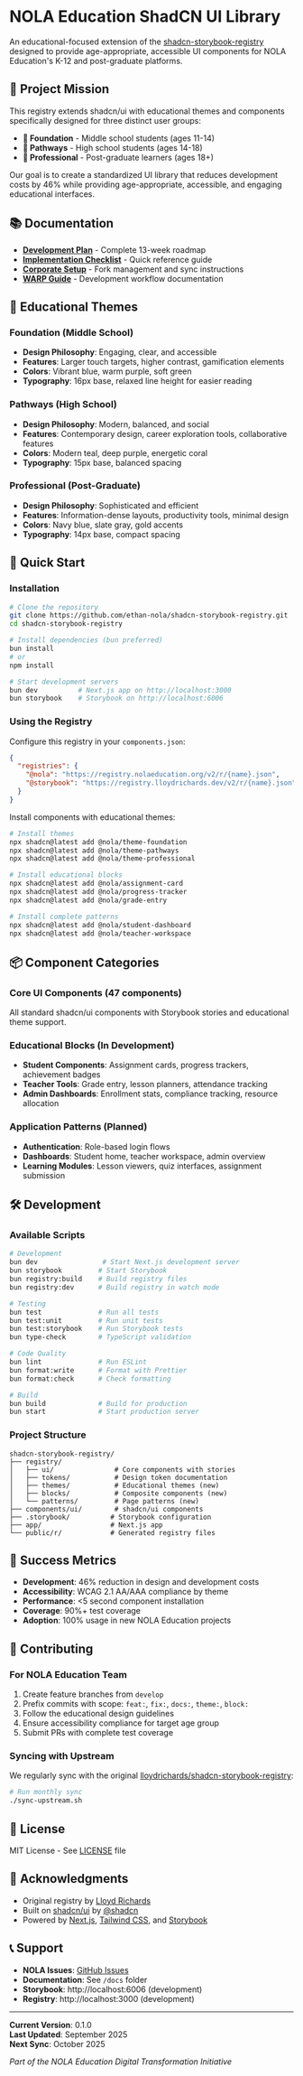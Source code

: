 # NOLA Education ShadCN UI Library

An educational-focused extension of the [shadcn-storybook-registry](https://github.com/lloydrichards/shadcn-storybook-registry) designed to provide age-appropriate, accessible UI components for NOLA Education's K-12 and post-graduate platforms.

## 🎯 Project Mission

This registry extends shadcn/ui with educational themes and components specifically designed for three distinct user groups:

- **🎨 Foundation** - Middle school students (ages 11-14)
- **🚀 Pathways** - High school students (ages 14-18)  
- **💼 Professional** - Post-graduate learners (ages 18+)

Our goal is to create a standardized UI library that reduces development costs by 46% while providing age-appropriate, accessible, and engaging educational interfaces.

## 📚 Documentation

- **[Development Plan](./DEVELOPMENT_PLAN.md)** - Complete 13-week roadmap
- **[Implementation Checklist](./IMPLEMENTATION_CHECKLIST.md)** - Quick reference guide
- **[Corporate Setup](./CORPORATE-SETUP.md)** - Fork management and sync instructions
- **[WARP Guide](./WARP.md)** - Development workflow documentation

## 🎨 Educational Themes

### Foundation (Middle School)
- **Design Philosophy**: Engaging, clear, and accessible
- **Features**: Larger touch targets, higher contrast, gamification elements
- **Colors**: Vibrant blue, warm purple, soft green
- **Typography**: 16px base, relaxed line height for easier reading

### Pathways (High School)
- **Design Philosophy**: Modern, balanced, and social
- **Features**: Contemporary design, career exploration tools, collaborative features
- **Colors**: Modern teal, deep purple, energetic coral
- **Typography**: 15px base, balanced spacing

### Professional (Post-Graduate)
- **Design Philosophy**: Sophisticated and efficient
- **Features**: Information-dense layouts, productivity tools, minimal design
- **Colors**: Navy blue, slate gray, gold accents
- **Typography**: 14px base, compact spacing

## 🚀 Quick Start

### Installation

```bash
# Clone the repository
git clone https://github.com/ethan-nola/shadcn-storybook-registry.git
cd shadcn-storybook-registry

# Install dependencies (bun preferred)
bun install
# or
npm install

# Start development servers
bun dev          # Next.js app on http://localhost:3000
bun storybook    # Storybook on http://localhost:6006
```

### Using the Registry

Configure this registry in your `components.json`:

```json
{
  "registries": {
    "@nola": "https://registry.nolaeducation.org/v2/r/{name}.json",
    "@storybook": "https://registry.lloydrichards.dev/v2/r/{name}.json"
  }
}
```

Install components with educational themes:

```bash
# Install themes
npx shadcn@latest add @nola/theme-foundation
npx shadcn@latest add @nola/theme-pathways
npx shadcn@latest add @nola/theme-professional

# Install educational blocks
npx shadcn@latest add @nola/assignment-card
npx shadcn@latest add @nola/progress-tracker
npx shadcn@latest add @nola/grade-entry

# Install complete patterns
npx shadcn@latest add @nola/student-dashboard
npx shadcn@latest add @nola/teacher-workspace
```

## 📦 Component Categories

### Core UI Components (47 components)
All standard shadcn/ui components with Storybook stories and educational theme support.

### Educational Blocks (In Development)
- **Student Components**: Assignment cards, progress trackers, achievement badges
- **Teacher Tools**: Grade entry, lesson planners, attendance tracking
- **Admin Dashboards**: Enrollment stats, compliance tracking, resource allocation

### Application Patterns (Planned)
- **Authentication**: Role-based login flows
- **Dashboards**: Student home, teacher workspace, admin overview
- **Learning Modules**: Lesson viewers, quiz interfaces, assignment submission

## 🛠️ Development

### Available Scripts

```bash
# Development
bun dev                # Start Next.js development server
bun storybook         # Start Storybook
bun registry:build    # Build registry files
bun registry:dev      # Build registry in watch mode

# Testing
bun test              # Run all tests
bun test:unit         # Run unit tests
bun test:storybook    # Run Storybook tests
bun type-check        # TypeScript validation

# Code Quality
bun lint              # Run ESLint
bun format:write      # Format with Prettier
bun format:check      # Check formatting

# Build
bun build             # Build for production
bun start             # Start production server
```

### Project Structure

```
shadcn-storybook-registry/
├── registry/
│   ├── ui/               # Core components with stories
│   ├── tokens/           # Design token documentation
│   ├── themes/           # Educational themes (new)
│   ├── blocks/           # Composite components (new)
│   └── patterns/         # Page patterns (new)
├── components/ui/        # shadcn/ui components
├── .storybook/          # Storybook configuration
├── app/                 # Next.js app
└── public/r/            # Generated registry files
```

## 🎯 Success Metrics

- **Development**: 46% reduction in design and development costs
- **Accessibility**: WCAG 2.1 AA/AAA compliance by theme
- **Performance**: <5 second component installation
- **Coverage**: 90%+ test coverage
- **Adoption**: 100% usage in new NOLA Education projects

## 🤝 Contributing

### For NOLA Education Team

1. Create feature branches from `develop`
2. Prefix commits with scope: `feat:`, `fix:`, `docs:`, `theme:`, `block:`
3. Follow the educational design guidelines
4. Ensure accessibility compliance for target age group
5. Submit PRs with complete test coverage

### Syncing with Upstream

We regularly sync with the original [lloydrichards/shadcn-storybook-registry](https://github.com/lloydrichards/shadcn-storybook-registry):

```bash
# Run monthly sync
./sync-upstream.sh
```

## 📄 License

MIT License - See [LICENSE](./LICENSE) file

## 🙏 Acknowledgments

- Original registry by [Lloyd Richards](https://github.com/lloydrichards)
- Built on [shadcn/ui](https://ui.shadcn.com/) by [@shadcn](https://twitter.com/shadcn)
- Powered by [Next.js](https://nextjs.org/), [Tailwind CSS](https://tailwindcss.com/), and [Storybook](https://storybook.js.org/)

## 📞 Support

- **NOLA Issues**: [GitHub Issues](https://github.com/ethan-nola/shadcn-storybook-registry/issues)
- **Documentation**: See `/docs` folder
- **Storybook**: http://localhost:6006 (development)
- **Registry**: http://localhost:3000 (development)

---

**Current Version**: 0.1.0  
**Last Updated**: September 2025  
**Next Sync**: October 2025

*Part of the NOLA Education Digital Transformation Initiative*
